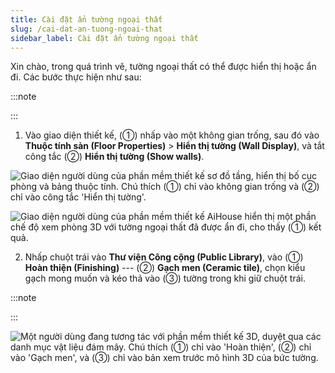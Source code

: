```yaml
---
title: Cài đặt ẩn tường ngoại thất
slug: /cai-dat-an-tuong-ngoai-that
sidebar_label: Cài đặt ẩn tường ngoại thất
---
```


Xin chào, trong quá trình vẽ, tường ngoại thất có thể được hiển thị hoặc ẩn đi. Các bước thực hiện như sau:

:::note

:::

1. Vào giao diện thiết kế, (①) nhấp vào một không gian trống, sau đó vào **Thuộc tính sàn (Floor Properties)** > **Hiển thị tường (Wall Display)**, và tắt công tắc (②) **Hiển thị tường (Show walls)**.

![Giao diện người dùng của phần mềm thiết kế sơ đồ tầng, hiển thị bố cục phòng và bảng thuộc tính. Chú thích (①) chỉ vào không gian trống và (②) chỉ vào công tắc 'Hiển thị tường'.](https://storage.googleapis.com/jegavn_kb/images/bbd059d9-40ea-4bb6-8bc7-ecfd156e34eb.png)

![Giao diện người dùng của phần mềm thiết kế AiHouse hiển thị một phần chế độ xem phòng 3D với tường ngoại thất đã được ẩn đi, cho thấy (①) kết quả.](https://storage.googleapis.com/jegavn_kb/images/1846edf7-9b20-43d8-8b1d-530dd0d682ec.png)

2. Nhấp chuột trái vào **Thư viện Công cộng (Public Library)**, vào (①) **Hoàn thiện (Finishing)** --- (②) **Gạch men (Ceramic tile)**, chọn kiểu gạch mong muốn và kéo thả vào (③) tường trong khi giữ chuột trái.

:::note

:::

![Một người dùng đang tương tác với phần mềm thiết kế 3D, duyệt qua các danh mục vật liệu đám mây. Chú thích (①) chỉ vào 'Hoàn thiện', (②) chỉ vào 'Gạch men', và (③) chỉ vào bản xem trước mô hình 3D của bức tường.](https://storage.googleapis.com/jegavn_kb/images/69f58ae8-b0f3-456f-874a-7ac345ffb3e4.png)